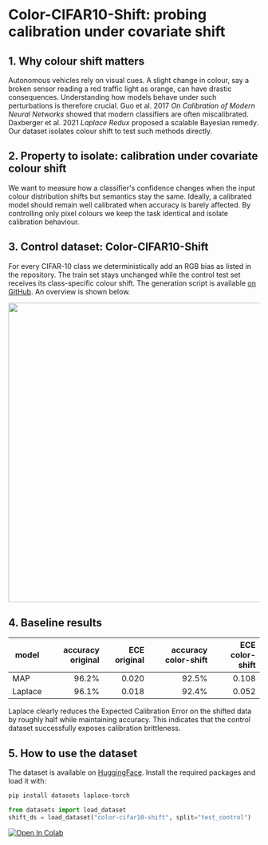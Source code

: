 # Color-CIFAR10-Shift: probing calibration under covariate shift

## 1. Why colour shift matters

Autonomous vehicles rely on visual cues. A slight change in colour, say a broken
sensor reading a red traffic light as orange, can have drastic consequences.
Understanding how models behave under such perturbations is therefore crucial.
Guo et al. 2017 _On Calibration of Modern Neural Networks_ showed that modern
classifiers are often miscalibrated. Daxberger et al. 2021 _Laplace Redux_
proposed a scalable Bayesian remedy. Our dataset isolates colour shift to test
such methods directly.

## 2. Property to isolate: calibration under covariate colour shift

We want to measure how a classifier's confidence changes when the input colour
distribution shifts but semantics stay the same. Ideally, a calibrated model
should remain well calibrated when accuracy is barely affected. By controlling
only pixel colours we keep the task identical and isolate calibration behaviour.

## 3. Control dataset: Color-CIFAR10-Shift

For every CIFAR-10 class we deterministically add an RGB bias as listed in the
repository. The train set stays unchanged while the control test set receives
its class-specific colour shift. The generation script is available
<a href="https://github.com/your-username/color-cifar10-shift/blob/main/make_dataset.py" target="_blank">on GitHub</a>.
An overview is shown below.

<img src="examples/grid.png" width="600" />

## 4. Baseline results

| model  | accuracy original | ECE original | accuracy color-shift | ECE color-shift |
|-------|------------------:|-------------:|--------------------:|----------------:|
| MAP   | 96.2% | 0.020 | 92.5% | 0.108 |
| Laplace | 96.1% | 0.018 | 92.4% | 0.052 |

Laplace clearly reduces the Expected Calibration Error on the shifted data by
roughly half while maintaining accuracy. This indicates that the control dataset
successfully exposes calibration brittleness.

## 5. How to use the dataset

The dataset is available on
<a href="https://huggingface.co/datasets/color-cifar10-shift" target="_blank">HuggingFace</a>.
Install the required packages and load it with:

```bash
pip install datasets laplace-torch
```

```python
from datasets import load_dataset
shift_ds = load_dataset("color-cifar10-shift", split="test_control")
```

[![Open In Colab](https://colab.research.google.com/assets/colab-badge.svg)](https://colab.research.google.com/github/huggingface/notebooks/blob/main/datasets/image_classification.ipynb)
